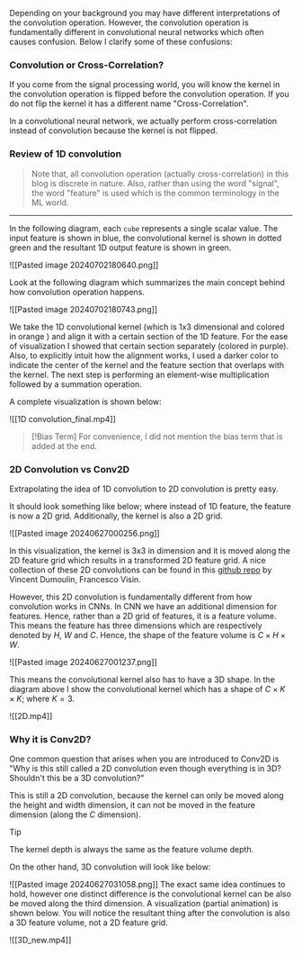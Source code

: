 Depending on your background you may have different interpretations of the convolution operation. However, the convolution operation is fundamentally different in convolutional neural networks which often causes confusion. Below I clarify some of these confusions:

### Convolution or Cross-Correlation?

If you come from the signal processing world, you will know the kernel in the convolution operation is flipped before the convolution operation. If you do not flip the kernel it has a different name "Cross-Correlation". 

In a convolutional neural network, we actually perform cross-correlation instead of convolution because the kernel is not flipped.

### Review of 1D convolution

>Note that, all convolution operation (actually cross-correlation) in this blog is discrete in nature. Also, rather than using the word "signal", the word "feature" is used which is the common terminology in the ML world.

-------------

In the following diagram, each `cube` represents a single scalar value.  The input feature is shown in blue, the convolutional kernel is shown in dotted green and the resultant 1D output feature is shown in green.

![[Pasted image 20240702180640.png]]

Look at the following diagram which summarizes the main concept behind how convolution operation happens.

![[Pasted image 20240702180743.png]]

We take the 1D convolutional kernel (which is 1x3 dimensional and colored in orange ) and align it with a certain section of the 1D feature. For the ease of visualization I showed that certain section separately (colored in purple). Also, to explicitly intuit how the alignment works, I used a darker color to indicate the center of the kernel and the feature section that overlaps with the kernel. The next step is performing an element-wise multiplication followed by a summation operation.

A complete visualization is shown below:

![[1D convolution_final.mp4]]

> [!Bias Term]
> For convenience, I did not mention the bias term that is added at the end. 

### 2D Convolution vs Conv2D

Extrapolating the idea of 1D convolution to 2D convolution is pretty easy.

It should look something like below; where instead of 1D feature, the feature is now a 2D grid. Additionally, the kernel is also a 2D grid. 

![[Pasted image 20240627000256.png]]

In this visualization, the kernel is 3x3 in dimension and it is moved along the 2D feature grid which results in a transformed 2D feature grid. A nice collection of these 2D convolutions can be found in this [github repo](https://github.com/vdumoulin/conv_arithmetic) by Vincent Dumoulin, Francesco Visin.

However, this 2D convolution is fundamentally different from how convolution works in CNNs. In CNN we have an additional dimension for features. Hence, rather than a 2D grid of features, it is a feature volume. This means the feature has three dimensions which are respectively denoted by $H$, $W$ and $C$.  Hence, the shape of the feature volume is  $C \times H \times W$.

![[Pasted image 20240627001237.png]]

This means the convolutional kernel also has to have a 3D shape. In the diagram above I show the convolutional kernel which has a shape of  $C \times K \times K$; where $K=3$.

![[2D.mp4]]
### Why it is Conv2D?

One common question that arises when you are introduced to Conv2D is  "Why is this still called a 2D convolution even though everything is in 3D? Shouldn't this be a 3D convolution?" 

This is still a 2D convolution, because the kernel can only be moved along the height and width dimension, it can not be moved in the feature dimension (along the $C$ dimension).

> [!tip]
> The kernel depth is always the same as the feature volume depth.

On the other hand, 3D convolution will look like below:

![[Pasted image 20240627031058.png]]
The exact same idea continues to hold, however one distinct difference is the convolutional kernel can be also be moved along the third dimension. A visualization (partial animation) is shown below. You will notice the resultant thing after the convolution is also a 3D feature volume, not a 2D feature grid.  

![[3D_new.mp4]]


